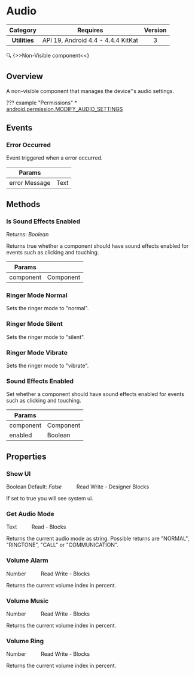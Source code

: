 # Audio

| Category | Requires | Version |
|:--------:|:-------:|:--------:|
|**Utilities**|<span class="chip chip-any">API 19, Android 4.4 - 4.4.4 KitKat</span>|<span class="chip chip-number">3</span>|

:mag: {>>Non-Visible component<<}

## Overview

A non-visible component that manages the device''s audio settings.

??? example "Permissions"
    * [android.permission.MODIFY_AUDIO_SETTINGS](https://developer.android.com/reference/android/Manifest.permission.html#MODIFY_AUDIO_SETTINGS)

## Events

### Error Occurred

Event triggered when a error occurred.

<div class="block" ai2-block="event" not-rendered="true" value="%7B%22componentName%22:%20%22Audio%22,%20%22name%22:%20%22Error%20Occurred%22,%20%22param%22:%20%5B%22error%20Message%22%5D%7D"></div>

| Params | []() |
|--------|------|
|error Message|<span class="chip chip-text">Text</span>|

## Methods

### Is Sound Effects Enabled

<span class="chip chip-boolean">Returns: <i>Boolean</i></span>

Returns true whether a component should have sound effects enabled for events such as clicking and touching.

<div class="block" ai2-block="method" not-rendered="true" value="%7B%22componentName%22:%20%22Audio%22,%20%22name%22:%20%22Is%20Sound%20Effects%20Enabled%22,%20%22output%22:%20true,%20%22param%22:%20%5B%22component%22%5D%7D"></div>

| Params | []() |
|--------|------|
|component|<span class="chip chip-component">Component</span>|

### Ringer Mode Normal

Sets the ringer mode to "normal".

<div class="block" ai2-block="method" not-rendered="true" value="%7B%22componentName%22:%20%22Audio%22,%20%22name%22:%20%22Ringer%20Mode%20Normal%22,%20%22output%22:%20false,%20%22param%22:%20%5B%5D%7D"></div>

### Ringer Mode Silent

Sets the ringer mode to "silent".

<div class="block" ai2-block="method" not-rendered="true" value="%7B%22componentName%22:%20%22Audio%22,%20%22name%22:%20%22Ringer%20Mode%20Silent%22,%20%22output%22:%20false,%20%22param%22:%20%5B%5D%7D"></div>

### Ringer Mode Vibrate

Sets the ringer mode to "vibrate".

<div class="block" ai2-block="method" not-rendered="true" value="%7B%22componentName%22:%20%22Audio%22,%20%22name%22:%20%22Ringer%20Mode%20Vibrate%22,%20%22output%22:%20false,%20%22param%22:%20%5B%5D%7D"></div>

### Sound Effects Enabled

Set whether a component should have sound effects enabled for events such as clicking and touching.

<div class="block" ai2-block="method" not-rendered="true" value="%7B%22componentName%22:%20%22Audio%22,%20%22name%22:%20%22Sound%20Effects%20Enabled%22,%20%22output%22:%20false,%20%22param%22:%20%5B%22component%22,%20%22enabled%22%5D%7D"></div>

| Params | []() |
|--------|------|
|component|<span class="chip chip-component">Component</span>|
|enabled|<span class="chip chip-boolean">Boolean</span>|

## Properties

### Show UI

<span class="chip chip-boolean">Boolean</span><span style="user-select: none;">&nbsp;</span><span class="chip chip-boolean">Default: <i>False</i></span><span style="user-select: none;">&nbsp;&nbsp;&nbsp;&nbsp;&nbsp;&nbsp;&nbsp;&nbsp;&nbsp;&nbsp;</span><span class="chip chip-rw">Read</span><span style="user-select: none;">&nbsp;</span><span class="chip chip-rw">Write</span><span style="user-select: none;">&nbsp;</span>-<span style="user-select: none;">&nbsp;</span><span class="chip chip-bd">Designer</span><span style="user-select: none;">&nbsp;</span><span class="chip chip-bd">Blocks</span><span style="user-select: none;">&nbsp;</span>

If set to true you will see system ui.

<div class="block" ai2-block="property" not-rendered="true" value="%7B%22componentName%22:%20%22Audio%22,%20%22name%22:%20%22Show%20UI%22,%20%22getter%22:%20true%7D"></div>
<div class="block" ai2-block="property" not-rendered="true" value="%7B%22componentName%22:%20%22Audio%22,%20%22name%22:%20%22Show%20UI%22,%20%22getter%22:%20false%7D"></div>

### Get Audio Mode

<span class="chip chip-text">Text</span><span style="user-select: none;">&nbsp;&nbsp;&nbsp;&nbsp;&nbsp;&nbsp;&nbsp;&nbsp;&nbsp;&nbsp;</span><span class="chip chip-rw">Read</span><span style="user-select: none;">&nbsp;</span>-<span style="user-select: none;">&nbsp;</span><span class="chip chip-bd">Blocks</span><span style="user-select: none;">&nbsp;</span>

Returns the current audio mode as string. Possible returns are "NORMAL", "RINGTONE", "CALL" or "COMMUNICATION".

<div class="block" ai2-block="property" not-rendered="true" value="%7B%22componentName%22:%20%22Audio%22,%20%22name%22:%20%22Get%20Audio%20Mode%22,%20%22getter%22:%20true%7D"></div>

### Volume Alarm

<span class="chip chip-number">Number</span><span style="user-select: none;">&nbsp;&nbsp;&nbsp;&nbsp;&nbsp;&nbsp;&nbsp;&nbsp;&nbsp;&nbsp;</span><span class="chip chip-rw">Read</span><span style="user-select: none;">&nbsp;</span><span class="chip chip-rw">Write</span><span style="user-select: none;">&nbsp;</span>-<span style="user-select: none;">&nbsp;</span><span class="chip chip-bd">Blocks</span><span style="user-select: none;">&nbsp;</span>

Returns the current volume index in percent.

<div class="block" ai2-block="property" not-rendered="true" value="%7B%22componentName%22:%20%22Audio%22,%20%22name%22:%20%22Volume%20Alarm%22,%20%22getter%22:%20true%7D"></div>
<div class="block" ai2-block="property" not-rendered="true" value="%7B%22componentName%22:%20%22Audio%22,%20%22name%22:%20%22Volume%20Alarm%22,%20%22getter%22:%20false%7D"></div>

### Volume Music

<span class="chip chip-number">Number</span><span style="user-select: none;">&nbsp;&nbsp;&nbsp;&nbsp;&nbsp;&nbsp;&nbsp;&nbsp;&nbsp;&nbsp;</span><span class="chip chip-rw">Read</span><span style="user-select: none;">&nbsp;</span><span class="chip chip-rw">Write</span><span style="user-select: none;">&nbsp;</span>-<span style="user-select: none;">&nbsp;</span><span class="chip chip-bd">Blocks</span><span style="user-select: none;">&nbsp;</span>

Returns the current volume index in percent.

<div class="block" ai2-block="property" not-rendered="true" value="%7B%22componentName%22:%20%22Audio%22,%20%22name%22:%20%22Volume%20Music%22,%20%22getter%22:%20true%7D"></div>
<div class="block" ai2-block="property" not-rendered="true" value="%7B%22componentName%22:%20%22Audio%22,%20%22name%22:%20%22Volume%20Music%22,%20%22getter%22:%20false%7D"></div>

### Volume Ring

<span class="chip chip-number">Number</span><span style="user-select: none;">&nbsp;&nbsp;&nbsp;&nbsp;&nbsp;&nbsp;&nbsp;&nbsp;&nbsp;&nbsp;</span><span class="chip chip-rw">Read</span><span style="user-select: none;">&nbsp;</span><span class="chip chip-rw">Write</span><span style="user-select: none;">&nbsp;</span>-<span style="user-select: none;">&nbsp;</span><span class="chip chip-bd">Blocks</span><span style="user-select: none;">&nbsp;</span>

Returns the current volume index in percent.

<div class="block" ai2-block="property" not-rendered="true" value="%7B%22componentName%22:%20%22Audio%22,%20%22name%22:%20%22Volume%20Ring%22,%20%22getter%22:%20true%7D"></div>
<div class="block" ai2-block="property" not-rendered="true" value="%7B%22componentName%22:%20%22Audio%22,%20%22name%22:%20%22Volume%20Ring%22,%20%22getter%22:%20false%7D"></div>
